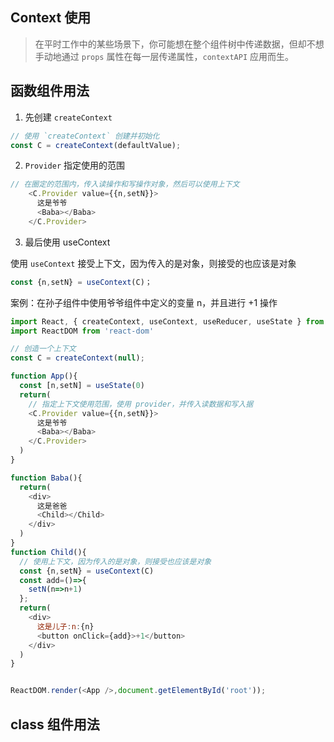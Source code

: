 ## Context 使用

> 在平时工作中的某些场景下，你可能想在整个组件树中传递数据，但却不想手动地通过 `props` 属性在每一层传递属性，`contextAPI` 应用而生。

## 函数组件用法

1. 先创建 `createContext`

```js
// 使用 `createContext` 创建并初始化
const C = createContext(defaultValue);
```

2. `Provider` 指定使用的范围

```js
// 在圈定的范围内，传入读操作和写操作对象，然后可以使用上下文
    <C.Provider value={{n,setN}}>
      这是爷爷
      <Baba></Baba>
    </C.Provider>
```

3. 最后使用 useContext

使用 `useContext` 接受上下文，因为传入的是对象，则接受的也应该是对象

```js
const {n,setN} = useContext(C)；
```


案例：在孙子组件中使用爷爷组件中定义的变量 n，并且进行 +1 操作

```js
import React, { createContext, useContext, useReducer, useState } from 'react'
import ReactDOM from 'react-dom'

// 创造一个上下文
const C = createContext(null);

function App(){
  const [n,setN] = useState(0)
  return(
    // 指定上下文使用范围，使用 provider，并传入读数据和写入据
    <C.Provider value={{n,setN}}>
      这是爷爷
      <Baba></Baba>
    </C.Provider>
  )
}

function Baba(){
  return(
    <div>
      这是爸爸
      <Child></Child>
    </div>
  )
}
function Child(){
  // 使用上下文，因为传入的是对象，则接受也应该是对象
  const {n,setN} = useContext(C)
  const add=()=>{
    setN(n=>n+1)
  };
  return(
    <div>
      这是儿子:n:{n}
      <button onClick={add}>+1</button>
    </div>
  )
}


ReactDOM.render(<App />,document.getElementById('root'));
```

## class 组件用法